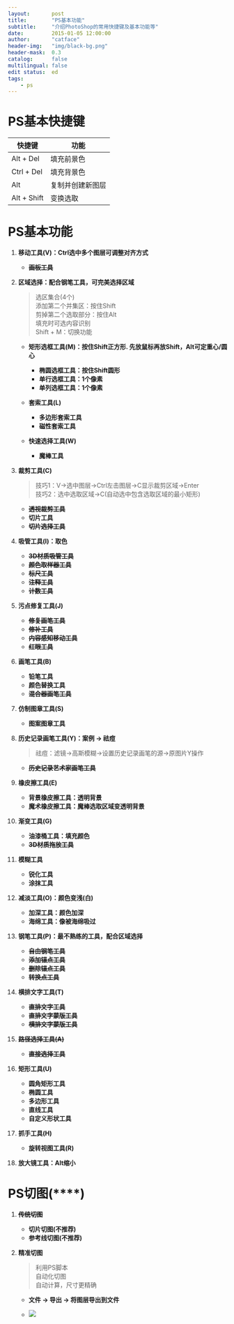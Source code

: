 ```yaml
---
layout:       post
title:        "PS基本功能"
subtitle:     "介绍PhotoShop的常用快捷键及基本功能等"
date:         2015-01-05 12:00:00
author:       "catface"
header-img:   "img/black-bg.png"
header-mask:  0.3
catalog:      false
multilingual: false
edit status:  ed
tags:
    - ps
---
```


# PS基本快捷键

|快捷键|功能|
|--- |---|
|Alt + Del|填充前景色|
|Ctrl + Del|填充背景色|
|Alt|复制并创建新图层|
|Alt + Shift|变换选取|

# PS基本功能

1. **移动工具(V)：Ctrl选中多个图层可调整对齐方式**
	- **<s> 画板工具</s>**

2. **区域选择：配合钢笔工具，可完美选择区域**

	>选区集合(4个)
    ><br>添加第二个并集区：按住Shift
    ><br>剪掉第二个选取部分：按住Alt
    ><br>填充时可选内容识别
    ><br>Shift + M：切换功能

	- **矩形选框工具(M)：按住Shift正方形. 先放鼠标再放Shift，Alt可定重心/圆心**
		- **椭圆选框工具：按住Shift圆形**
		- **单行选框工具：1个像素**
		- **单列选框工具：1个像素**
	
	- **套索工具(L)**
		- **多边形套索工具**
		- **磁性套索工具**

	- **快速选择工具(W)**
		- **魔棒工具**

3. **裁剪工具(C)**

	>技巧1：V->选中图层->Ctrl左击图层->C显示裁剪区域->Enter
	><br>技巧2：选中选取区域->C(自动选中包含选取区域的最小矩形)
	
	- **<s>透视裁剪工具</s>**
	- **切片工具**
	- **<s>切片选择工具</s>**

4. **吸管工具(I)：取色**
	- **<s>3D材质吸管工具</s>**
	- **<s>颜色取样器工具</s>**
	- **<s>标尺工具</s>**
	- **<s>注释工具</s>**
	- **<s>计数工具</s>**

5. **污点修复工具(J)**
	- **<s>修复画笔工具</s>**
	- **<s>修补工具</s>**
	- **<s>内容感知移动工具</s>**
	- **<s>红眼工具</s>**

6. **画笔工具(B)**
	- **铅笔工具**
	- **颜色替换工具**
	- **<s>混合器画笔工具</s>**

7. **仿制图章工具(S)**
	- **图案图章工具**

8. **历史记录画笔工具(Y)：案例 -> 祛痘**

	>祛痘：滤镜->高斯模糊->设置历史记录画笔的源->原图片Y操作
	
	- **<s>历史记录艺术家画笔工具</s>**

9. **橡皮擦工具(E)**
	- **背景橡皮擦工具：透明背景**
	- **魔术橡皮擦工具：魔棒选取区域变透明背景**

10. **渐变工具(G)**
	- **油漆桶工具：填充颜色**
	- **<s>3D材质拖放工具</s>**

11. **模糊工具**
	- **锐化工具**
	- **涂抹工具**

12. **减淡工具(O)：颜色变浅(白)**
	- **加深工具：颜色加深**
	- **海绵工具：像被海绵吸过**

13. **钢笔工具(P)：最不熟练的工具，配合区域选择**
	- **<s>自由钢笔工具</s>**
	- **<s>添加锚点工具</s>**
	- **<s>删除锚点工具</s>**
	- **<s>转换点工具</s>**

14. **横排文字工具(T)**
	- **<s>直排文字工具</s>**
	- **<s>直排文字蒙版工具</s>**
	- **<s>横排文字蒙版工具</s>**

15. **<s>路径选择工具(A)</s>**
	- **<s>直接选择工具</s>**

16. **矩形工具(U)**
	- **圆角矩形工具**
	- **椭圆工具**
	- **多边形工具**
	- **直线工具**
	- **自定义形状工具**

17. **抓手工具(H)**
	- **旋转视图工具(R)**

18. **放大镜工具：Alt缩小**

# PS切图(\*\*\*\*)

1. **<s>传统切图</s>**
	- **切片切图(不推荐)**
	- **参考线切图(不推荐)**

2. **精准切图**

	>利用PS脚本
    ><br>自动化切图
    ><br>自动计算，尺寸更精确

	- **文件 -> 导出 -> 将图层导出到文件**
	
	- ![](http://img.blog.csdn.net/20160526173746222)

